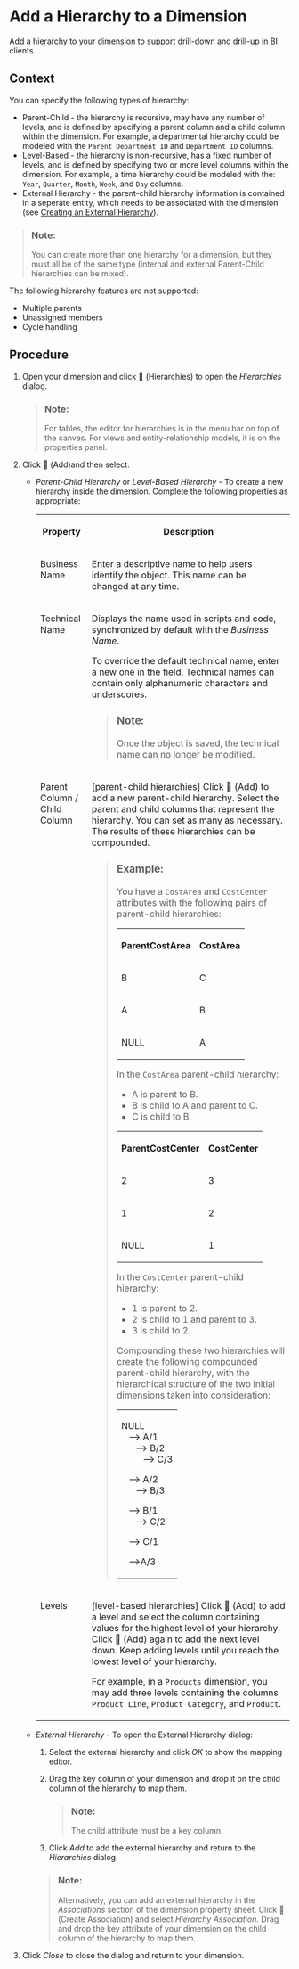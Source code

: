 <!-- loio218b7e6bd60846dda2f03b789b389cb0 -->

<link rel="stylesheet" type="text/css" href="../css/sap-icons.css"/>

# Add a Hierarchy to a Dimension

Add a hierarchy to your dimension to support drill-down and drill-up in BI clients.



## Context

You can specify the following types of hierarchy:

-   Parent-Child - the hierarchy is recursive, may have any number of levels, and is defined by specifying a parent column and a child column within the dimension. For example, a departmental hierarchy could be modeled with the `Parent Department ID` and `Department ID` columns.
-   Level-Based - the hierarchy is non-recursive, has a fixed number of levels, and is defined by specifying two or more level columns within the dimension. For example, a time hierarchy could be modeled with the: `Year`, `Quarter`, `Month`, `Week`, and `Day` columns.
-   External Hierarchy - the parent-child hierarchy information is contained in a seperate entity, which needs to be associated with the dimension \(see [Creating an External Hierarchy](creating-an-external-hierarchy-dbac7a8.md)\).

> ### Note:  
> You can create more than one hierarchy for a dimension, but they must all be of the same type \(internal and external Parent-Child hierarchies can be mixed\).

The following hierarchy features are not supported:

-   Multiple parents
-   Unassigned members
-   Cycle handling



<a name="loio218b7e6bd60846dda2f03b789b389cb0__steps_j1v_nzx_t4b"/>

## Procedure

1.  Open your dimension and click <span class="FPA-icons"></span> \(Hierarchies\) to open the *Hierarchies* dialog.

    > ### Note:  
    > For tables, the editor for hierarchies is in the menu bar on top of the canvas. For views and entity-relationship models, it is on the properties panel.

2.  Click <span class="FPA-icons"></span> \(Add\)and then select:

    -   *Parent-Child Hierarchy* or *Level-Based Hierarchy* - To create a new hierarchy inside the dimension. Complete the following properties as appropriate:


        <table>
        <tr>
        <th valign="top">

        Property


        
        </th>
        <th valign="top">

        Description


        
        </th>
        </tr>
        <tr>
        <td valign="top">
        
        Business Name


        
        </td>
        <td valign="top">
        
        Enter a descriptive name to help users identify the object. This name can be changed at any time.


        
        </td>
        </tr>
        <tr>
        <td valign="top">
        
        Technical Name


        
        </td>
        <td valign="top">
        
        Displays the name used in scripts and code, synchronized by default with the *Business Name*.

        To override the default technical name, enter a new one in the field. Technical names can contain only alphanumeric characters and underscores.

        > ### Note:  
        > Once the object is saved, the technical name can no longer be modified.


        
        </td>
        </tr>
        <tr>
        <td valign="top">
        
        Parent Column / Child Column


        
        </td>
        <td valign="top">
        
        \[parent-child hierarchies\] Click <span class="FPA-icons"></span> \(Add\) to add a new parent-child hierarchy. Select the parent and child columns that represent the hierarchy. You can set as many as necessary. The results of these hierarchies can be compounded.

        > ### Example:  
        > You have a `CostArea` and `CostCenter` attributes with the following pairs of parent-child hierarchies:
        > 
        > 
        > <table>
        > <tr>
        > <th valign="top">
        > 
        > ParentCostArea
        > 
        > 
        > 
        > </th>
        > <th valign="top">
        > 
        > CostArea
        > 
        > 
        > 
        > </th>
        > </tr>
        > <tr>
        > <td valign="top">
        > 
        > B
        > 
        > 
        > 
        > </td>
        > <td valign="top">
        > 
        > C
        > 
        > 
        > 
        > </td>
        > </tr>
        > <tr>
        > <td valign="top">
        > 
        > A
        > 
        > 
        > 
        > </td>
        > <td valign="top">
        > 
        > B
        > 
        > 
        > 
        > </td>
        > </tr>
        > <tr>
        > <td valign="top">
        > 
        > NULL
        > 
        > 
        > 
        > </td>
        > <td valign="top">
        > 
        > A
        > 
        > 
        > 
        > </td>
        > </tr>
        > </table>
        > 
        > In the `CostArea` parent-child hierarchy:
        > 
        > -   A is parent to B.
        > -   B is child to A and parent to C.
        > -   C is child to B.
        > 
        > 
        > <table>
        > <tr>
        > <th valign="top">
        > 
        > ParentCostCenter
        > 
        > 
        > 
        > </th>
        > <th valign="top">
        > 
        > CostCenter
        > 
        > 
        > 
        > </th>
        > </tr>
        > <tr>
        > <td valign="top">
        > 
        > 2
        > 
        > 
        > 
        > </td>
        > <td valign="top">
        > 
        > 3
        > 
        > 
        > 
        > </td>
        > </tr>
        > <tr>
        > <td valign="top">
        > 
        > 1
        > 
        > 
        > 
        > </td>
        > <td valign="top">
        > 
        > 2
        > 
        > 
        > 
        > </td>
        > </tr>
        > <tr>
        > <td valign="top">
        > 
        > NULL
        > 
        > 
        > 
        > </td>
        > <td valign="top">
        > 
        > 1
        > 
        > 
        > 
        > </td>
        > </tr>
        > </table>
        > 
        > In the `CostCenter` parent-child hierarchy:
        > 
        > -   1 is parent to 2.
        > -   2 is child to 1 and parent to 3.
        > -   3 is child to 2.
        > 
        > Compounding these two hierarchies will create the following compounded parent-child hierarchy, with the hierarchical structure of the two initial dimensions taken into consideration:
        > 
        > 
        > <table>
        > <tr>
        > <td valign="top">
        > 
        >   
        >  NULL  
        >     --\> A/1  
        >        --\> B/2  
        >           --\> C/3  
        >   
        >     --\> A/2  
        >        --\> B/3  
        >   
        >     --\> B/1  
        >        --\> C/2  
        >   
        >     --\> C/1  
        >   
        >     --\>A/3   
        > 
        > 
        > 
        > 
        > </td>
        > </tr>
        > </table>


        
        </td>
        </tr>
        <tr>
        <td valign="top">
        
        Levels


        
        </td>
        <td valign="top">
        
        \[level-based hierarchies\] Click <span class="FPA-icons"></span> \(Add\) to add a level and select the column containing values for the highest level of your hierarchy. Click <span class="FPA-icons"></span> \(Add\) again to add the next level down. Keep adding levels until you reach the lowest level of your hierarchy.

        For example, in a `Products` dimension, you may add three levels containing the columns `Product Line`, `Product Category`, and `Product`.


        
        </td>
        </tr>
        </table>
        
    -   *External Hierarchy* - To open the External Hierarchy dialog:

        1.  Select the external hierarchy and click *OK* to show the mapping editor.
        2.  Drag the key column of your dimension and drop it on the child column of the hierarchy to map them.

            > ### Note:  
            > The child attribute must be a key column.

        3.  Click *Add* to add the external hierarchy and return to the *Hierarchies* dialog.

        > ### Note:  
        > Alternatively, you can add an external hierarchy in the *Associations* section of the dimension property sheet. Click <span class="FPA-icons"></span> \(Create Association\) and select *Hierarchy Association*. Drag and drop the key attribute of your dimension on the child column of the hierarchy to map them.


3.  Click *Close* to close the dialog and return to your dimension.


